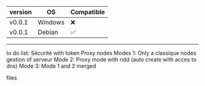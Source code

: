 | version | OS | Compatible |
| -------| ------- | --------- |
| v0.0.1 | Windows |  :x:      |
| v0.0.1 | Debian  |  ✅  |
--------------------------------
to do list:
Sécurité with token
Proxy nodes 
Modes 1:
Only a classique nodes gestion of serveur
Mode 2: 
Proxy mode with ndd (auto create with acces to dns)
Mode 3:
Mode 1 and 2 merged 


files
